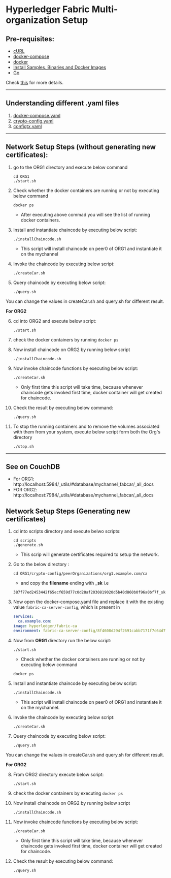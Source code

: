 # Hyperledger Fabric Multi-organization Setup

## Pre-requisites:

- [cURL](https://curl.haxx.se/download.html)
- [docker-compose](https://docs.docker.com/compose/install/)
- [docker](https://docs.docker.com/v17.09/engine/installation/linux/docker-ce/ubuntu/)
- [Install Samples, Binaries and Docker Images](https://hyperledger-fabric.readthedocs.io/en/release-1.4/install.html)
- [Go](https://www.digitalocean.com/community/tutorials/how-to-install-go-on-ubuntu-18-04)

Check [this](https://hyperledger-fabric.readthedocs.io/en/release-1.4/getting_started.html) for more details.

---

## Understanding different **.yaml** files

1. [docker-compose.yaml](docs/docker-compose.README.md)
2. [crypto-config.yaml](docs/crypto-config.README.md)
3. [configtx.yaml](docs/configtx.README.md)

---

## Network Setup Steps (without generating new certificates):

1. go to the ORG1 directory and execute below command
   ```shell
   cd ORG1
   ./start.sh
   ```
2. Check whether the docker containers are running or not by executing below command

   ```shell
   docker ps
   ```

   - After executing above commad you will see the list of running docker containers.

3. Install and instantiate chaincode by executing below script:

   ```shell
   ./installChaincode.sh
   ```

   - This script will install chaincode on peer0 of ORG1 and instantiate it on the mychannel

4. Invoke the chaincode by executing below script:
   ```shell
   ./createCar.sh
   ```
5. Query chaincode by executing below script:
   ```shell
   ./query.sh
   ```

You can change the values in createCar.sh and query.sh for different result.

**For ORG2**

6. cd into ORG2 and execute below script:
   ```shell
   ./start.sh
   ```
7. check the docker containers by running `docker ps`

8. Now install chaincode on ORG2 by running below script
   ```shell
   ./installChaincode.sh
   ```
9. Now invoke chaincode functions by executing below script:

   ```shell
   ./createCar.sh
   ```

   - Only first time this script will take time, because whenever chaincode gets invoked first time, docker container will get created for chaincode.

10. Check the result by executing below command:
    ```shell
    ./query.sh
    ```
11. To stop the running containers and to remove the volumes associated with them from your system, execute below script form both the Org's directory
    ```
    ./stop.sh
    ```

---

## See on CouchDB

- For ORG1: http://localhost:5984/_utils/#database/mychannel_fabcar/_all_docs
- FOR ORG2: http://localhost:7984/_utils/#database/mychannel_fabcar/_all_docs

## Network Setup Steps (Generating new certificates)

1. cd into scripts directory and execute belwo scripts:

   ```shell
   cd scripts
   ./generate.sh
   ```

   - This scrip will generate certificates required to setup the network.

2. Go to the below directory :

   ```shell
   cd ORG1/crypto-config/peerOrganizations/org1.example.com/ca
   ```

   - and copy the **filename** ending with **\_sk** i.e

   ```
   387f77ed2453442f65ecf659d77c0d28af2030819020d5b40d860b0f96a0bf7f_sk
   ```

3. Now open the docker-compose.yaml file and replace it with the existing value `fabric-ca-server-config`, which is present in
   ```yaml
   services:
     ca.example.com:
   image: hyperledger/fabric-ca
   environment: fabric-ca-server-config/8f4608d294f2691cabb7171f7c64d759e388a66500b2dc06598d26f21720573a_sk
   ```
4. Now from **ORG1** directory run the below script:
   ```
   ./start.sh
   ```
   - Check whether the docker containers are running or not by executing below command
   ```shell
   docker ps
   ```
5. Install and instantiate chaincode by executing below script:

   ```shell
   ./installChaincode.sh
   ```

   - This script will install chaincode on peer0 of ORG1 and instantiate it on the mychannel.

6. Invoke the chaincode by executing below script:
   ```shell
   ./createCar.sh
   ```
7. Query chaincode by executing below script:
   ```shell
   ./query.sh
   ```

You can change the values in createCar.sh and query.sh for different result.

**For ORG2**

8. From ORG2 directory execute below script:
   ```shell
   ./start.sh
   ```
9. check the docker containers by executing `docker ps`

10. Now install chaincode on ORG2 by running below script
    ```shell
    ./installChaincode.sh
    ```
11. Now invoke chaincode functions by executing below script:

    ```shell
    ./createCar.sh
    ```

    - Only first time this script will take time, because whenever chaincode gets invoked first time, docker container will get created for chaincode.

12. Check the result by executing below command:
    ```shell
    ./query.sh
    ```
